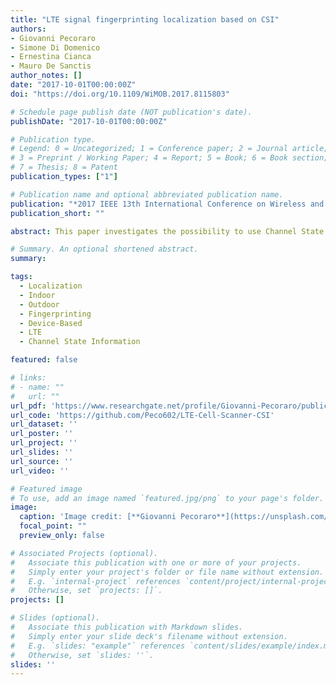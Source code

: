 ```yaml
---
title: "LTE signal fingerprinting localization based on CSI"
authors:
- Giovanni Pecoraro
- Simone Di Domenico
- Ernestina Cianca
- Mauro De Sanctis
author_notes: []
date: "2017-10-01T00:00:00Z"
doi: "https://doi.org/10.1109/WiMOB.2017.8115803"

# Schedule page publish date (NOT publication's date).
publishDate: "2017-10-01T00:00:00Z"

# Publication type.
# Legend: 0 = Uncategorized; 1 = Conference paper; 2 = Journal article;
# 3 = Preprint / Working Paper; 4 = Report; 5 = Book; 6 = Book section;
# 7 = Thesis; 8 = Patent
publication_types: ["1"]

# Publication name and optional abbreviated publication name.
publication: "*2017 IEEE 13th International Conference on Wireless and Mobile Computing, Networking and Communications (WiMob)*"
publication_short: ""

abstract: This paper investigates the possibility to use Channel State Information (CSI) extracted from Long Term Evolution (LTE) signals for signal fingerprinting localization. Being the first work in this direction, several types of signal fingerprinting-based approaches have been compared (e.g., CSI-based vs RSSI-based, statistic vs deterministic matching rule). In particular, the paper proposes a novel CSI-based signal fingerprinting that uses as fingerprint not directly the vector of channel gains per subcarrier, but rather some features extracted from these vectors. This method would greatly reduce the memory requirement of the database as well as the computational complexity of the matching phase. Experimental results, shown for both indoor and outdoor environments, confirm the effectiveness of the proposed method and also provide interesting insights on the use of LTE signal fingerprinting based on CSI.

# Summary. An optional shortened abstract.
summary:

tags:
  - Localization
  - Indoor
  - Outdoor
  - Fingerprinting
  - Device-Based
  - LTE
  - Channel State Information

featured: false

# links:
# - name: ""
#   url: ""
url_pdf: 'https://www.researchgate.net/profile/Giovanni-Pecoraro/publication/321257529_LTE_signal_fingerprinting_localization_based_on_CSI/links/5a3507d7aca27247edde7fa7/LTE-signal-fingerprinting-localization-based-on-CSI.pdf'
url_code: 'https://github.com/Peco602/LTE-Cell-Scanner-CSI'
url_dataset: ''
url_poster: ''
url_project: ''
url_slides: ''
url_source: ''
url_video: ''

# Featured image
# To use, add an image named `featured.jpg/png` to your page's folder. 
image:
  caption: 'Image credit: [**Giovanni Pecoraro**](https://unsplash.com/photos/jdD8gXaTZsc)'
  focal_point: ""
  preview_only: false

# Associated Projects (optional).
#   Associate this publication with one or more of your projects.
#   Simply enter your project's folder or file name without extension.
#   E.g. `internal-project` references `content/project/internal-project/index.md`.
#   Otherwise, set `projects: []`.
projects: []

# Slides (optional).
#   Associate this publication with Markdown slides.
#   Simply enter your slide deck's filename without extension.
#   E.g. `slides: "example"` references `content/slides/example/index.md`.
#   Otherwise, set `slides: ''`.
slides: ''
---
```


<!-- 
{{% callout note %}}
Click the *Cite* button above to demo the feature to enable visitors to import publication metadata into their reference management software.
{{% /callout %}}

{{% callout note %}}
Create your slides in Markdown - click the *Slides* button to check out the example.
{{% /callout %}}

Supplementary notes can be added here, including [code, math, and images](https://wowchemy.com/docs/writing-markdown-latex/). 
-->
